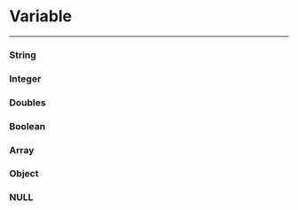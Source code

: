 # Variable

---

### String

### Integer

### Doubles

### Boolean

### Array

### Object

### NULL



